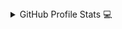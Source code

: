<details>
  <summary>GitHub Profile Stats 💻</summary>
  <br/>
    <a href="https://github.com/esdar00/github-readme-stats"><img alt="esdra00's Github Stats" src="https://github-readme-stats.vercel.app/api/?username=esdra00&show_icons=true&count_private=true&theme=default&hide_border=true&bg_color=fff&title_color=00E676&icon_color=00E676" height="192px"/></a>
  <a href="https://github.com/esdra00/github-readme-stats"><img alt="esdra00's Top Languages" src="https://github-readme-stats.vercel.app/api/top-langs/?username=esdra00&langs_count=8&layout=compact&theme=default&hide_border=true&bg_color=fff&title_color=000&icon_color=000&hide=Jupyter%20Notebook" height="192px"/></a>
  <br/>
</details>
